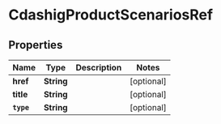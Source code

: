 

# CdashigProductScenariosRef


## Properties

Name | Type | Description | Notes
------------ | ------------- | ------------- | -------------
**href** | **String** |  |  [optional]
**title** | **String** |  |  [optional]
**`type`** | **String** |  |  [optional]



